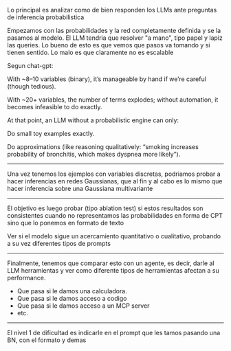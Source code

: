 Lo principal es analizar como de bien responden los LLMs ante preguntas de inferencia probabilistica

Empezamos con las probabilidades y la red completamente definida y se la pasamos al modelo. El LLM tendria que resolver "a mano", tipo papel y lapiz las queries. Lo bueno de esto es que vemos que pasos va tomando y si tienen sentido. Lo malo es que claramente no es escalable

Segun chat-gpt:

With ~8–10 variables (binary), it’s manageable by hand if we’re careful (though tedious).

With ~20+ variables, the number of terms explodes; without automation, it becomes infeasible to do exactly.

At that point, an LLM without a probabilistic engine can only:

Do small toy examples exactly.

Do approximations (like reasoning qualitatively: “smoking increases probability of bronchitis, which makes dyspnea more likely”).

-----------------------------------------

Una vez tenemos los ejemplos con variables discretas, podriamos probar a hacer inferencias en redes Gaussianas, que al fin y al cabo es lo mismo que hacer inferencia sobre una Gaussiana multivariante

------------------------------------------

El objetivo es luego probar (tipo ablation test) si estos resultados son consistentes cuando no representamos las probabilidades en forma de CPT sino que lo ponemos en formato de texto

Ver si el modelo sigue un acercamiento quantitativo o cualitativo, probando a su vez diferentes tipos de prompts

-------------------------------------------

Finalmente, tenemos que comparar esto con un agente, es decir, darle al LLM herramientas y ver como diferente tipos de herramientas afectan a su performance. 

* Que pasa si le damos una calculadora.
* Que pasa si le damos acceso a codigo
* Que pasa si le damos acceso a un MCP server
* etc.

------------------------

El nivel 1 de dificultad es indicarle en el prompt que les tamos pasando una BN, con el formato y demas